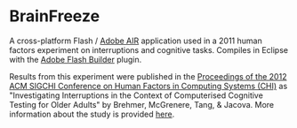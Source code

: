 BrainFreeze
===========

A cross-platform Flash / [Adobe AIR](http://get.adobe.com/air/) application used in a 2011 human factors experiment on interruptions and cognitive tasks. Compiles in Eclipse with the [Adobe Flash Builder](http://www.adobe.com/products/flash-builder.html?promoid=FDNXC) plugin.

Results from this experiment were published in the [Proceedings of the 2012 ACM SIGCHI Conference on Human Factors in Computing Systems (CHI)](http://dl.acm.org/citation.cfm?doid=2207676.2208656) as "Investigating Interruptions in the Context of Computerised Cognitive Testing for Older Adults" by Brehmer, McGrenere, Tang, & Jacova. More information about the study is provided [here](http://www.cs.ubc.ca/labs/imager/tr/2012/Interruptions/).

